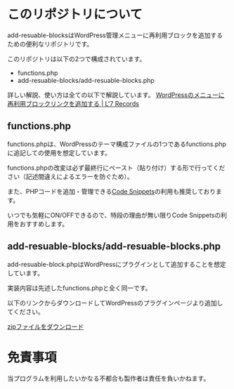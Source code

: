 # このリポジトリについて
add-resuable-blocksはWordPress管理メニューに再利用ブロックを追加するための便利なリポジトリです。

このリポジトリは以下の2つで構成されています。

* functions.php
* add-resuable-blocks/add-resuable-blocks.php

詳しい解説、使い方は全ての以下で解説しています。
[WordPressのメニューに再利用ブロックリンクを追加する | L'7 Records](https://www.braveryk7.com/wordpress-reusable-blocks-add-menu/)

## functions.php
functions.phpは、WordPressのテーマ構成ファイルの1つであるfunctions.phpに追記しての使用を想定しています。

functions.phpの改変は必ず最終行にペースト（貼り付け）する形で行ってください（記述間違えによるエラーを防ぐため）。

また、PHPコードを追加・管理できる[Code Snippets](https://ja.wordpress.org/plugins/code-snippets/)の利用も推奨しております。

いつでも気軽にON/OFFできるので、特段の理由が無い限りCode Snippetsの利用をおすすめします。

## add-resuable-blocks/add-resuable-blocks.php
add-resuable-block.phpはWordPressにプラグインとして追加することを想定しています。

実装内容は先述したfunctions.phpと全く同一です。

以下のリンクからダウンロードしてWordPressのプラグインページより追加してください。

[zipファイルをダウンロード](https://github.com/braveryk7/add-reusable-blocks/releases/download/1.0.0/add-resuable-blocks.zip)
# 免責事項
当プログラムを利用したいかなる不都合も製作者は責任を負いかねます。
